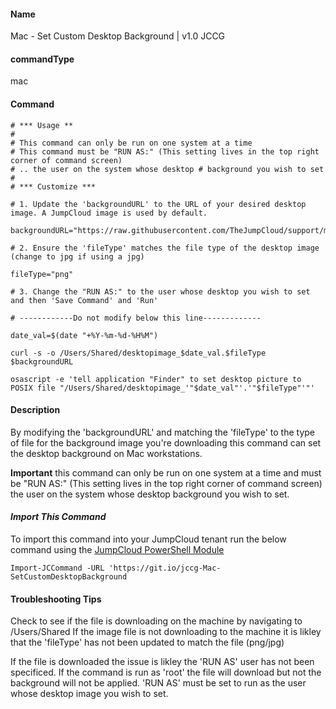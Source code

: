 #### Name

Mac - Set Custom Desktop Background | v1.0 JCCG

#### commandType

mac

#### Command

```
# *** Usage **
#
# This command can only be run on one system at a time
# This command must be "RUN AS:" (This setting lives in the top right corner of command screen) 
# .. the user on the system whose desktop # background you wish to set
#
# *** Customize ***  

# 1. Update the 'backgroundURL' to the URL of your desired desktop image. A JumpCloud image is used by default.

backgroundURL="https://raw.githubusercontent.com/TheJumpCloud/support/master/PowerShell/JumpCloud%20Commands%20Gallery/Files/JumpCloud_Background.png"

# 2. Ensure the 'fileType' matches the file type of the desktop image (change to jpg if using a jpg)

fileType="png"

# 3. Change the "RUN AS:" to the user whose desktop you wish to set and then 'Save Command' and 'Run'

# ------------Do not modify below this line------------- 

date_val=$(date "+%Y-%m-%d-%H%M")

curl -s -o /Users/Shared/desktopimage_$date_val.$fileType $backgroundURL

osascript -e 'tell application "Finder" to set desktop picture to POSIX file "/Users/Shared/desktopimage_'"$date_val"'.'"$fileType"'"'
```

#### Description

By modifying the 'backgroundURL' and matching the 'fileType' to the type of file for the background image you're downloading this command can set the desktop background on Mac workstations. 

**Important** this command can only be run on one system at a time and must be "RUN AS:" (This setting lives in the top right corner of command screen) the user on the system whose desktop background you wish to set.


#### *Import This Command*

To import this command into your JumpCloud tenant run the below command using the [JumpCloud PowerShell Module](https://github.com/TheJumpCloud/support/wiki/Installing-the-JumpCloud-PowerShell-Module)

```
Import-JCCommand -URL 'https://git.io/jccg-Mac-SetCustomDesktopBackground
```

#### **Troubleshooting Tips**

Check to see if the file is downloading on the machine by navigating to /Users/Shared 
If the image file is not downloading to the machine it is likley that the 'fileType' has not been updated to match the file (png/jpg)

If the file is downloaded the issue is likley the 'RUN AS' user has not been specificed. If the command is run as 'root' the file will download but not the background will not be applied. 'RUN AS' must be set to run as the user whose desktop image you wish to set. 
